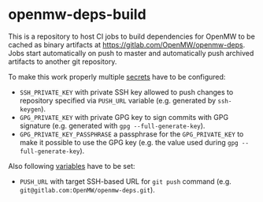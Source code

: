 # openmw-deps-build

This is a repository to host CI jobs to build dependencies for OpenMW to be cached as binary artifacts at https://gitlab.com/OpenMW/openmw-deps.
Jobs start automatically on push to master and automatically push archived artifacts to another git repository.

To make this work properly multiple [secrets](https://docs.github.com/en/actions/security-guides/using-secrets-in-github-actions) have to be configured:

* `SSH_PRIVATE_KEY` with private SSH key allowed to push changes to repository specified via `PUSH_URL` variable (e.g. generated by `ssh-keygen`).
* `GPG_PRIVATE_KEY` with private GPG key to sign commits with GPG signature (e.g. generated with `gpg --full-generate-key`).
* `GPG_PRIVATE_KEY_PASSPHRASE` a passphrase for the `GPG_PRIVATE_KEY` to make it possible to use the GPG key (e.g. the value used during `gpg --full-generate-key`).

Also following [variables](https://docs.github.com/en/actions/learn-github-actions/variables) have to be set:

* `PUSH_URL` with target SSH-based URL for `git push` command (e.g. `git@gitlab.com:OpenMW/openmw-deps.git`).
